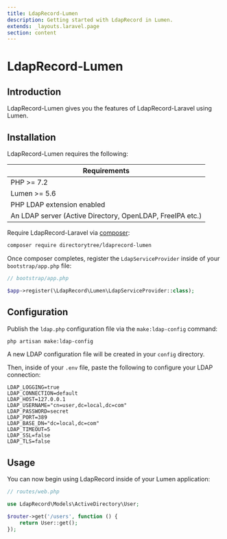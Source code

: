 ```yaml
---
title: LdapRecord-Lumen
description: Getting started with LdapRecord in Lumen.
extends: _layouts.laravel.page
section: content
---
```


# LdapRecord-Lumen

## Introduction

LdapRecord-Lumen gives you the features of LdapRecord-Laravel using Lumen.

## Installation

LdapRecord-Lumen requires the following:

| Requirements                                              |
| --------------------------------------------------------- |
| PHP >= 7.2                                                |
| Lumen >= 5.6                                              |
| PHP LDAP extension enabled                                |
| An LDAP server (Active Directory, OpenLDAP, FreeIPA etc.) |

Require LdapRecord-Laravel via [composer](https://getcomposer.org/):

```bash
composer require directorytree/ldaprecord-lumen
```

Once composer completes, register the `LdapServiceProvider` inside of your `bootstrap/app.php` file:

```php
// bootstrap/app.php

$app->register(\LdapRecord\Lumen\LdapServiceProvider::class);
```

## Configuration

Publish the `ldap.php` configuration file via the `make:ldap-config` command:

```bash
php artisan make:ldap-config
```

A new LDAP configuration file will be created in your `config` directory.

Then, inside of your `.env` file, paste the following to configure your LDAP connection:

```text
LDAP_LOGGING=true
LDAP_CONNECTION=default
LDAP_HOST=127.0.0.1
LDAP_USERNAME="cn=user,dc=local,dc=com"
LDAP_PASSWORD=secret
LDAP_PORT=389
LDAP_BASE_DN="dc=local,dc=com"
LDAP_TIMEOUT=5
LDAP_SSL=false
LDAP_TLS=false
```

## Usage

You can now begin using LdapRecord inside of your Lumen application:

```php
// routes/web.php

use LdapRecord\Models\ActiveDirectory\User;

$router->get('/users', function () {
    return User::get();
});
```
